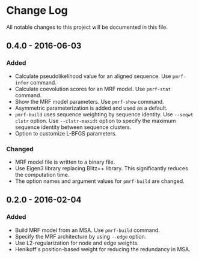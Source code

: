 # Change Log
All notable changes to this project will be documented in this file.


## 0.4.0 - 2016-06-03

### Added
- Calculate pseudolikelihood value for an aligned sequence. Use `pmrf-infer` command.
- Calculate coevolution scores for an MRF model. Use `pmrf-stat` command.
- Show the MRF model parameters. Use `pmrf-show` command.
- Asymmetric parameterization is added and used as a default.
- `pmrf-build` uses sequence weighting by sequence identity. Use `--seqwt clstr` option. Use `--clstr-maxidt` option to specify the maximum sequence identity between sequence clusters.
- Option to customize L-BFGS parameters.

### Changed
- MRF model file is written to a binary file.
- Use Eigen3 library replacing Blitz++ library. This significantly reduces the computation time.
- The option names and argument values for `pmrf-build` are changed.


## 0.2.0 - 2016-02-04

### Added
- Build MRF model from an MSA. Use `pmrf-build` command.
- Specify the MRF architecture by using `--edge` option.
- Use L2-regularization for node and edge weights.
- Henikoff's position-based weight for reducing the redundancy in MSA.
